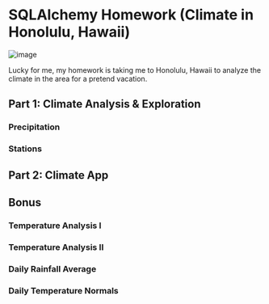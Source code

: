 # SQLAlchemy Homework (Climate in Honolulu, Hawaii)
![image](https://user-images.githubusercontent.com/82002107/131227624-bf0e6ca4-056d-4839-ba0f-fe0e3749e594.png)

Lucky for me, my homework is taking me to Honolulu, Hawaii to analyze the climate in the area for a pretend vacation.

## Part 1: Climate Analysis & Exploration

### Precipitation

### Stations

## Part 2: Climate App


## Bonus

### Temperature Analysis I

### Temperature Analysis II

### Daily Rainfall Average

### Daily Temperature Normals







